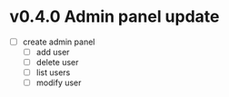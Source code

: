 # v0.4.0 Admin panel update
- [ ] create admin panel
  - [ ] add user
  - [ ] delete user
  - [ ] list users
  - [ ] modify user